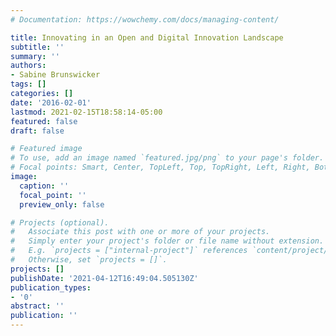 ```yaml
---
# Documentation: https://wowchemy.com/docs/managing-content/

title: Innovating in an Open and Digital Innovation Landscape
subtitle: ''
summary: ''
authors:
- Sabine Brunswicker
tags: []
categories: []
date: '2016-02-01'
lastmod: 2021-02-15T18:58:14-05:00
featured: false
draft: false

# Featured image
# To use, add an image named `featured.jpg/png` to your page's folder.
# Focal points: Smart, Center, TopLeft, Top, TopRight, Left, Right, BottomLeft, Bottom, BottomRight.
image:
  caption: ''
  focal_point: ''
  preview_only: false

# Projects (optional).
#   Associate this post with one or more of your projects.
#   Simply enter your project's folder or file name without extension.
#   E.g. `projects = ["internal-project"]` references `content/project/deep-learning/index.md`.
#   Otherwise, set `projects = []`.
projects: []
publishDate: '2021-04-12T16:49:04.505130Z'
publication_types:
- '0'
abstract: ''
publication: ''
---
```

